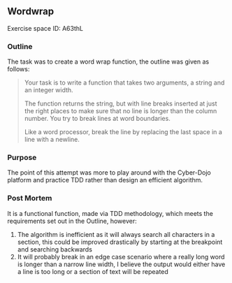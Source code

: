 ## Wordwrap 
Exercise space ID: A63thL


### Outline

The task was to create a word wrap function, the outline was given as follows:

> Your task is to write a function that takes two arguments, a string and an integer width.
>
> The function returns the string, but with line breaks inserted at just the right places to make sure that no line is longer than the column number. You try to break lines at word boundaries.
> 
> Like a word processor, break the line by replacing the last space in a line with a newline.


### Purpose

The point of this attempt was more to play around with the Cyber-Dojo platform and practice TDD rather than design an efficient algorithm.

### Post Mortem

It is a functional function, made via TDD methodology, which meets the requirements set out in the Outline, however:

1. The algorithm is inefficient as it will always search all characters in a section, this could be improved drastically by starting at the breakpoint and searching backwards 
2. It will probably break in an edge case scenario where a really long word is longer than a narrow line width, I believe the output would either have a line is too long or a section of text will be repeated